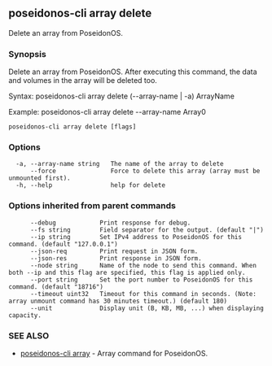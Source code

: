 ## poseidonos-cli array delete

Delete an array from PoseidonOS.

### Synopsis


Delete an array from PoseidonOS. After executing this command, 
the data and volumes in the array will be deleted too.

Syntax:
	poseidonos-cli array delete (--array-name | -a) ArrayName

Example: 
	poseidonos-cli array delete --array-name Array0	
          

```
poseidonos-cli array delete [flags]
```

### Options

```
  -a, --array-name string   The name of the array to delete
      --force               Force to delete this array (array must be unmounted first).
  -h, --help                help for delete
```

### Options inherited from parent commands

```
      --debug            Print response for debug.
      --fs string        Field separator for the output. (default "|")
      --ip string        Set IPv4 address to PoseidonOS for this command. (default "127.0.0.1")
      --json-req         Print request in JSON form.
      --json-res         Print response in JSON form.
      --node string      Name of the node to send this command. When both --ip and this flag are specified, this flag is applied only.
      --port string      Set the port number to PoseidonOS for this command. (default "18716")
      --timeout uint32   Timeout for this command in seconds. (Note: array unmount command has 30 minutes timeout.) (default 180)
      --unit             Display unit (B, KB, MB, ...) when displaying capacity.
```

### SEE ALSO

* [poseidonos-cli array](poseidonos-cli_array.md)	 - Array command for PoseidonOS.


